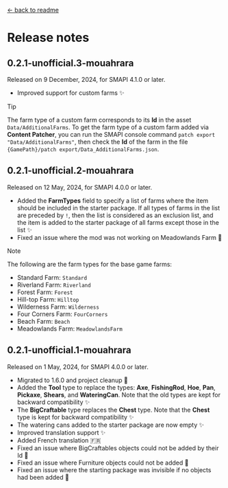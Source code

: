 ﻿[← back to readme](../README.md)

# Release notes

## 0.2.1-unofficial.3-mouahrara
Released on 9 December, 2024, for SMAPI 4.1.0 or later.
* Improved support for custom farms ✨

> [!TIP]
> The farm type of a custom farm corresponds to its **Id** in the asset `Data/AdditionalFarms`. To get the farm type of a custom farm added via **Content Patcher**, you can run the SMAPI console command `patch export "Data/AdditionalFarms"`, then check the **Id** of the farm in the file `{GamePath}/patch export/Data_AdditionalFarms.json`.

## 0.2.1-unofficial.2-mouahrara
Released on 12 May, 2024, for SMAPI 4.0.0 or later.
* Added the **FarmTypes** field to specify a list of farms where the item should be included in the starter package. If all types of farms in the list are preceded by `!`, then the list is considered as an exclusion list, and the item is added to the starter package of all farms except those in the list ✨
* Fixed an issue where the mod was not working on Meadowlands Farm 🔧

> [!NOTE]
> The following are the farm types for the base game farms:
> * Standard Farm: `Standard`
> * Riverland Farm: `Riverland`
> * Forest Farm: `Forest`
> * Hill-top Farm: `Hilltop`
> * Wilderness Farm: `Wilderness`
> * Four Corners Farm: `FourCorners`
> * Beach Farm: `Beach`
> * Meadowlands Farm: `MeadowlandsFarm`

## 0.2.1-unofficial.1-mouahrara
Released on 1 May, 2024, for SMAPI 4.0.0 or later.
* Migrated to 1.6.0 and project cleanup 🚀
* Added the **Tool** type to replace the types: **Axe**, **FishingRod**, **Hoe**, **Pan**, **Pickaxe**, **Shears**, and **WateringCan**. Note that the old types are kept for backward compatibility ✨
* The **BigCraftable** type replaces the **Chest** type. Note that the **Chest** type is kept for backward compatibility ✨
* The watering cans added to the starter package are now empty ✨
* Improved translation support ✨
* Added French translation 🇫🇷
* Fixed an issue where BigCraftables objects could not be added by their Id 🔧
* Fixed an issue where Furniture objects could not be added 🔧
* Fixed an issue where the starting package was invisible if no objects had been added 🔧
